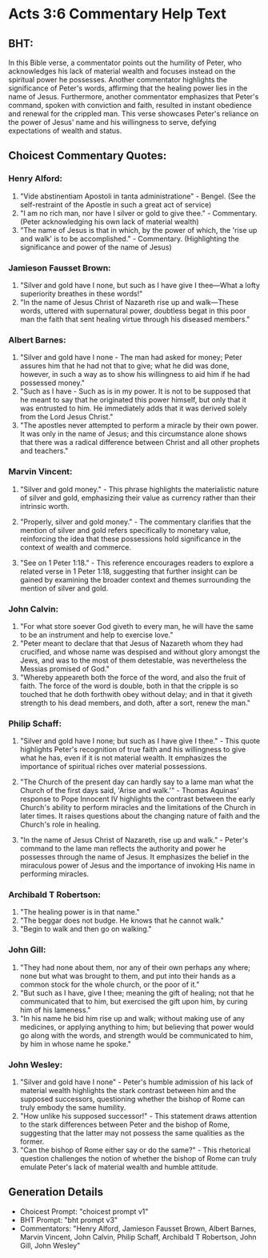 # Acts 3:6 Commentary Help Text

## BHT:
In this Bible verse, a commentator points out the humility of Peter, who acknowledges his lack of material wealth and focuses instead on the spiritual power he possesses. Another commentator highlights the significance of Peter's words, affirming that the healing power lies in the name of Jesus. Furthermore, another commentator emphasizes that Peter's command, spoken with conviction and faith, resulted in instant obedience and renewal for the crippled man. This verse showcases Peter's reliance on the power of Jesus' name and his willingness to serve, defying expectations of wealth and status.

## Choicest Commentary Quotes:
### Henry Alford:
1. "Vide abstinentiam Apostoli in tanta administratione" - Bengel. (See the self-restraint of the Apostle in such a great act of service)
2. "I am no rich man, nor have I silver or gold to give thee." - Commentary. (Peter acknowledging his own lack of material wealth)
3. "The name of Jesus is that in which, by the power of which, the 'rise up and walk' is to be accomplished." - Commentary. (Highlighting the significance and power of the name of Jesus)

### Jamieson Fausset Brown:
1. "Silver and gold have I none, but such as I have give I thee—What a lofty superiority breathes in these words!"
2. "In the name of Jesus Christ of Nazareth rise up and walk—These words, uttered with supernatural power, doubtless begat in this poor man the faith that sent healing virtue through his diseased members."

### Albert Barnes:
1. "Silver and gold have I none - The man had asked for money; Peter assures him that he had not that to give; what he did was done, however, in such a way as to show his willingness to aid him if he had possessed money."
2. "Such as I have - Such as is in my power. It is not to be supposed that he meant to say that he originated this power himself, but only that it was entrusted to him. He immediately adds that it was derived solely from the Lord Jesus Christ."
3. "The apostles never attempted to perform a miracle by their own power. It was only in the name of Jesus; and this circumstance alone shows that there was a radical difference between Christ and all other prophets and teachers."

### Marvin Vincent:
1. "Silver and gold money." - This phrase highlights the materialistic nature of silver and gold, emphasizing their value as currency rather than their intrinsic worth.

2. "Properly, silver and gold money." - The commentary clarifies that the mention of silver and gold refers specifically to monetary value, reinforcing the idea that these possessions hold significance in the context of wealth and commerce.

3. "See on 1 Peter 1:18." - This reference encourages readers to explore a related verse in 1 Peter 1:18, suggesting that further insight can be gained by examining the broader context and themes surrounding the mention of silver and gold.

### John Calvin:
1. "For what store soever God giveth to every man, he will have the same to be an instrument and help to exercise love."
2. "Peter meant to declare that that Jesus of Nazareth whom they had crucified, and whose name was despised and without glory amongst the Jews, and was to the most of them detestable, was nevertheless the Messias promised of God."
3. "Whereby appeareth both the force of the word, and also the fruit of faith. The force of the word is double, both in that the cripple is so touched that he doth forthwith obey without delay; and in that it giveth strength to his dead members, and doth, after a sort, renew the man."

### Philip Schaff:
1. "Silver and gold have I none; but such as I have give I thee." - This quote highlights Peter's recognition of true faith and his willingness to give what he has, even if it is not material wealth. It emphasizes the importance of spiritual riches over material possessions.

2. "The Church of the present day can hardly say to a lame man what the Church of the first days said, 'Arise and walk.'" - Thomas Aquinas' response to Pope Innocent IV highlights the contrast between the early Church's ability to perform miracles and the limitations of the Church in later times. It raises questions about the changing nature of faith and the Church's role in healing.

3. "In the name of Jesus Christ of Nazareth, rise up and walk." - Peter's command to the lame man reflects the authority and power he possesses through the name of Jesus. It emphasizes the belief in the miraculous power of Jesus and the importance of invoking His name in performing miracles.

### Archibald T Robertson:
1. "The healing power is in that name."
2. "The beggar does not budge. He knows that he cannot walk."
3. "Begin to walk and then go on walking."

### John Gill:
1. "They had none about them, nor any of their own perhaps any where; none but what was brought to them, and put into their hands as a common stock for the whole church, or the poor of it."
2. "But such as I have, give I thee; meaning the gift of healing; not that he communicated that to him, but exercised the gift upon him, by curing him of his lameness."
3. "In his name he bid him rise up and walk; without making use of any medicines, or applying anything to him; but believing that power would go along with the words, and strength would be communicated to him, by him in whose name he spoke."

### John Wesley:
1. "Silver and gold have I none" - Peter's humble admission of his lack of material wealth highlights the stark contrast between him and the supposed successors, questioning whether the bishop of Rome can truly embody the same humility.
2. "How unlike his supposed successor!" - This statement draws attention to the stark differences between Peter and the bishop of Rome, suggesting that the latter may not possess the same qualities as the former.
3. "Can the bishop of Rome either say or do the same?" - This rhetorical question challenges the notion of whether the bishop of Rome can truly emulate Peter's lack of material wealth and humble attitude.


## Generation Details
- Choicest Prompt: "choicest prompt v1"
- BHT Prompt: "bht prompt v3"
- Commentators: "Henry Alford, Jamieson Fausset Brown, Albert Barnes, Marvin Vincent, John Calvin, Philip Schaff, Archibald T Robertson, John Gill, John Wesley"
